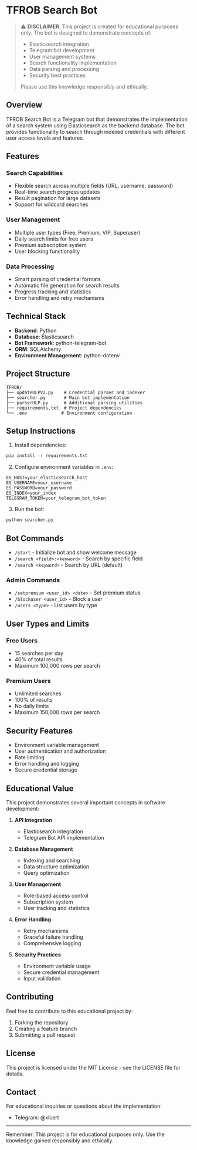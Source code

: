 # TFROB Search Bot

> ⚠️ **DISCLAIMER**: This project is created for educational purposes only. The bot is designed to demonstrate concepts of:
> - Elasticsearch integration
> - Telegram bot development
> - User management systems
> - Search functionality implementation
> - Data parsing and processing
> - Security best practices
> 
> Please use this knowledge responsibly and ethically.

## Overview

TFROB Search Bot is a Telegram bot that demonstrates the implementation of a search system using Elasticsearch as the backend database. The bot provides functionality to search through indexed credentials with different user access levels and features.

## Features

### Search Capabilities
- Flexible search across multiple fields (URL, username, password)
- Real-time search progress updates
- Result pagination for large datasets
- Support for wildcard searches

### User Management
- Multiple user types (Free, Premium, VIP, Superuser)
- Daily search limits for free users
- Premium subscription system
- User blocking functionality

### Data Processing
- Smart parsing of credential formats
- Automatic file generation for search results
- Progress tracking and statistics
- Error handling and retry mechanisms

## Technical Stack

- **Backend**: Python
- **Database**: Elasticsearch
- **Bot Framework**: python-telegram-bot
- **ORM**: SQLAlchemy
- **Environment Management**: python-dotenv

## Project Structure

```
TFROB/
├── updateULPV2.py    # Credential parser and indexer
├── searcher.py       # Main bot implementation
├── parserULP.py      # Additional parsing utilities
├── requirements.txt  # Project dependencies
└── .env             # Environment configuration
```

## Setup Instructions

1. Install dependencies:
```bash
pip install -r requirements.txt
```

2. Configure environment variables in `.env`:
```
ES_HOST=your_elasticsearch_host
ES_USERNAME=your_username
ES_PASSWORD=your_password
ES_INDEX=your_index
TELEGRAM_TOKEN=your_telegram_bot_token
```

3. Run the bot:
```bash
python searcher.py
```

## Bot Commands

- `/start` - Initialize bot and show welcome message
- `/search <field>:<keyword>` - Search by specific field
- `/search <keyword>` - Search by URL (default)

### Admin Commands
- `/setpremium <user_id> <date>` - Set premium status
- `/blockuser <user_id>` - Block a user
- `/users <type>` - List users by type

## User Types and Limits

### Free Users
- 15 searches per day
- 40% of total results
- Maximum 100,000 rows per search

### Premium Users
- Unlimited searches
- 100% of results
- No daily limits
- Maximum 150,000 rows per search

## Security Features

- Environment variable management
- User authentication and authorization
- Rate limiting
- Error handling and logging
- Secure credential storage

## Educational Value

This project demonstrates several important concepts in software development:

1. **API Integration**
   - Elasticsearch integration
   - Telegram Bot API implementation

2. **Database Management**
   - Indexing and searching
   - Data structure optimization
   - Query optimization

3. **User Management**
   - Role-based access control
   - Subscription system
   - User tracking and statistics

4. **Error Handling**
   - Retry mechanisms
   - Graceful failure handling
   - Comprehensive logging

5. **Security Practices**
   - Environment variable usage
   - Secure credential management
   - Input validation

## Contributing

Feel free to contribute to this educational project by:
1. Forking the repository
2. Creating a feature branch
3. Submitting a pull request

## License

This project is licensed under the MIT License - see the LICENSE file for details.

## Contact

For educational inquiries or questions about the implementation:
- Telegram: @xlcert

---

Remember: This project is for educational purposes only. Use the knowledge gained responsibly and ethically. 